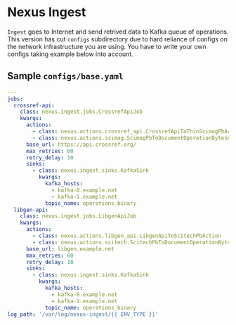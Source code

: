 # Nexus Ingest

`Ingest` goes to Internet and send retrived data to Kafka queue of operations.
This version has cut `configs` subdirectory due to hard reliance of configs on the network infrastructure you are using.
You have to write your own configs taking example below into account.

## Sample `configs/base.yaml`

```yaml
---
jobs:
  crossref-api:
    class: nexus.ingest.jobs.CrossrefApiJob
    kwargs:
      actions:
        - class: nexus.actions.crossref_api.CrossrefApiToThinScimagPbAction
        - class: nexus.actions.scimag.ScimagPbToDocumentOperationBytesAction
      base_url: https://api.crossref.org/
      max_retries: 60
      retry_delay: 10
      sinks:
        - class: nexus.ingest.sinks.KafkaSink
          kwargs:
            kafka_hosts:
              - kafka-0.example.net
              - kafka-1.example.net
            topic_name: operations_binary
  libgen-api:
    class: nexus.ingest.jobs.LibgenApiJob
    kwargs:
      actions:
        - class: nexus.actions.libgen_api.LibgenApiToScitechPbAction
        - class: nexus.actions.scitech.ScitechPbToDocumentOperationBytesAction
      base_url: libgen.example.net
      max_retries: 60
      retry_delay: 10
      sinks:
        - class: nexus.ingest.sinks.KafkaSink
          kwargs:
            kafka_hosts:
              - kafka-0.example.net
              - kafka-1.example.net
            topic_name: operations_binary
log_path: '/var/log/nexus-ingest/{{ ENV_TYPE }}'
```